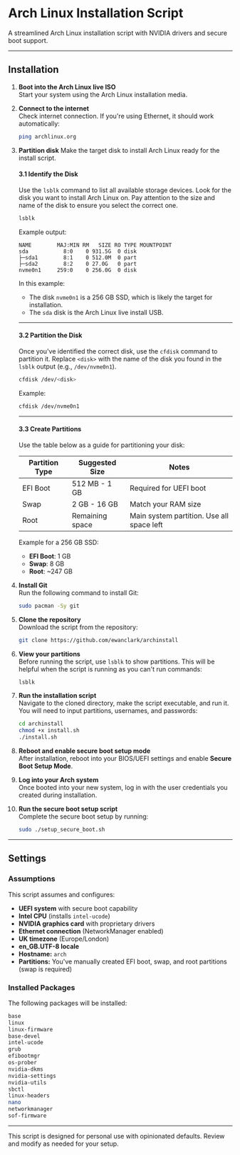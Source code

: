 # Arch Linux Installation Script

A streamlined Arch Linux installation script with NVIDIA drivers and secure boot support.

---

## Installation

1. **Boot into the Arch Linux live ISO**  
   Start your system using the Arch Linux installation media.

2. **Connect to the internet**  
   Check internet connection. If you're using Ethernet, it should work automatically:
   ```bash
   ping archlinux.org
   ```

3. **Partition disk**
   Make the target disk to install Arch Linux ready for the install script.

   #### 3.1 Identify the Disk  
      Use the `lsblk` command to list all available storage devices. Look for the disk you want to install Arch Linux on. Pay attention to the size and name of the disk to ensure you select the correct one.
   
      ```bash
      lsblk
      ```
   
      Example output:
      ```
      NAME        MAJ:MIN RM   SIZE RO TYPE MOUNTPOINT
      sda           8:0    0 931.5G  0 disk
      ├─sda1        8:1    0 512.0M  0 part
      ├─sda2        8:2    0 27.0G   0 part
      nvme0n1     259:0    0 256.0G  0 disk
      ```
   
      In this example:
      - The disk `nvme0n1` is a 256 GB SSD, which is likely the target for installation.
      - The `sda` disk is the Arch Linux live install USB.
   
   ---
   
   #### 3.2 Partition the Disk  
      Once you've identified the correct disk, use the `cfdisk` command to partition it. Replace `<disk>` with the name of the disk you found in the `lsblk` output (e.g., `/dev/nvme0n1`).
   
      ```bash
      cfdisk /dev/<disk>
      ```
   
      Example:
      ```bash
      cfdisk /dev/nvme0n1
      ```
   
   ---
   
   #### 3.3 Create Partitions  
      Use the table below as a guide for partitioning your disk:
   
      | Partition Type | Suggested Size         | Notes                                      |
      |----------------|------------------------|--------------------------------------------|
      | EFI Boot       | 512 MB - 1 GB          | Required for UEFI boot                    |
      | Swap           | 2 GB - 16 GB           | Match your RAM size                       |
      | Root           | Remaining space        | Main system partition. Use all space left |
   
      Example for a 256 GB SSD:
      - **EFI Boot**: 1 GB
      - **Swap**: 8 GB
      - **Root**: ~247 GB

4. **Install Git**  
   Run the following command to install Git:  
   ```bash
   sudo pacman -Sy git
   ```

5. **Clone the repository**  
   Download the script from the repository:  
   ```bash
   git clone https://github.com/ewanclark/archinstall
   ```

6. **View your partitions**  
   Before running the script, use `lsblk` to show partitions. This will be helpful when the script is running as you can't run commands:
   ```bash
   lsblk
   ```

7. **Run the installation script**  
   Navigate to the cloned directory, make the script executable, and run it. You will need to input partitions, usernames, and passwords:  
   ```bash
   cd archinstall
   chmod +x install.sh
   ./install.sh
   ```

8. **Reboot and enable secure boot setup mode**  
   After installation, reboot into your BIOS/UEFI settings and enable **Secure Boot Setup Mode**.

9. **Log into your Arch system**  
   Once booted into your new system, log in with the user credentials you created during installation.

10. **Run the secure boot setup script**  
    Complete the secure boot setup by running:  
    ```bash
    sudo ./setup_secure_boot.sh
    ```

---

## Settings

### Assumptions
This script assumes and configures:
- **UEFI system** with secure boot capability
- **Intel CPU** (installs `intel-ucode`)
- **NVIDIA graphics card** with proprietary drivers
- **Ethernet connection** (NetworkManager enabled)
- **UK timezone** (Europe/London)
- **en_GB.UTF-8 locale**
- **Hostname:** `arch`
- **Partitions:** You've manually created EFI boot, swap, and root partitions (swap is required)

### Installed Packages
The following packages will be installed:

```bash
base
linux
linux-firmware
base-devel
intel-ucode
grub
efibootmgr
os-prober
nvidia-dkms
nvidia-settings
nvidia-utils
sbctl
linux-headers
nano
networkmanager
sof-firmware
``` 

---

This script is designed for personal use with opinionated defaults. Review and modify as needed for your setup.
